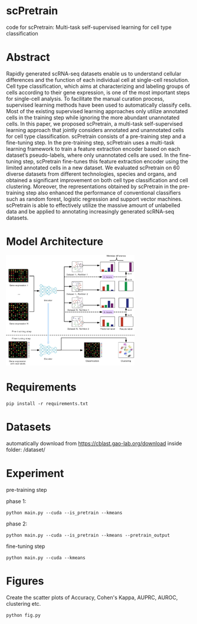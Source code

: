 # scPretrain
code for scPretrain: Multi-task self-supervised learning for cell type classification

# Abstract
Rapidly generated scRNA-seq datasets enable us to understand cellular differences and the function
of each individual cell at single-cell resolution. Cell type classification, which aims at characterizing
and labeling groups of cells according to their gene expression, is one of the most important steps for
single-cell analysis. To facilitate the manual curation process, supervised learning methods have been
used to automatically classify cells. Most of the existing supervised learning approaches only utilize
annotated cells in the training step while ignoring the more abundant unannotated cells. In this paper,
we proposed scPretrain, a multi-task self-supervised learning approach that jointly considers
annotated and unannotated cells for cell type classification. scPretrain consists of a pre-training step
and a fine-tuning step. In the pre-training step, scPretrain uses a multi-task learning framework to
train a feature extraction encoder based on each dataset’s pseudo-labels, where only unannotated cells
are used. In the fine-tuning step, scPretrain fine-tunes this feature extraction encoder using the limited
annotated cells in a new dataset. We evaluated scPretrain on 60 diverse datasets from different
technologies, species and organs, and obtained a significant improvement on both cell type
classification and cell clustering. Moreover, the representations obtained by scPretrain in the
pre-training step also enhanced the performance of conventional classifiers such as random forest,
logistic regression and support vector machines. scPretrain is able to effectively utilize the massive
amount of unlabelled data and be applied to annotating increasingly generated scRNA-seq datasets.

# Model Architecture
<img src="model.jpg" height="300"/>

# Requirements
```
pip install -r requirements.txt
```
# Datasets
automatically download from https://cblast.gao-lab.org/download
inside folder: /dataset/

# Experiment

pre-training step

phase 1:
```
python main.py --cuda --is_pretrain --kmeans 
```

phase 2:
```
python main.py --cuda --is_pretrain --kmeans --pretrain_output
```

fine-tuning step

```
python main.py --cuda --kmeans 
```

# Figures

Create the scatter plots of Accuracy, Cohen's Kappa, AUPRC, AUROC, clustering etc.

```
python fig.py
```
